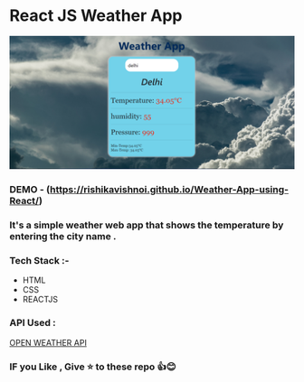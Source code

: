 # React JS Weather App

![imsgy](Screenshot%202022-08-08%20152134.png)

### DEMO - (https://rishikavishnoi.github.io/Weather-App-using-React/)
### It's a simple weather web app that shows the temperature by entering the city name .
### Tech Stack :- 
- HTML
- CSS
- REACTJS

### API Used :
[OPEN WEATHER API](https://openweathermap.org/)

### IF you Like , Give ⭐ to these repo 👍😊


